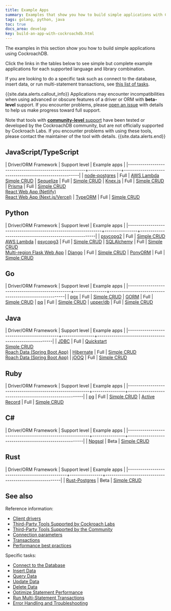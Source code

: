 ```yaml
---
title: Example Apps
summary: Examples that show you how to build simple applications with CockroachDB
tags: golang, python, java
toc: true
docs_area: develop
key: build-an-app-with-cockroachdb.html
---
```


The examples in this section show you how to build simple applications using CockroachDB.

Click the links in the tables below to see simple but complete example applications for each supported language and library combination.

If you are looking to do a specific task such as connect to the database, insert data, or run multi-statement transactions, see [this list of tasks](#tasks).

{{site.data.alerts.callout_info}}
Applications may encounter incompatibilities when using advanced or obscure features of a driver or ORM with **beta-level** support. If you encounter problems, please [open an issue](https://github.com/cockroachdb/cockroach/issues/new) with details to help us make progress toward full support.

Note that tools with [**community-level** support](community-tooling.html) have been tested or developed by the CockroachDB community, but are not officially supported by Cockroach Labs. If you encounter problems with using these tools, please contact the maintainer of the tool with details.
{{site.data.alerts.end}}

## JavaScript/TypeScript

| Driver/ORM Framework                                    | Support level  | Example apps                                            |
|---------------------------------------------------------+----------------+--------------------------------------------------------|
| [node-postgres](https://www.npmjs.com/package/pg)       | Full           | [AWS Lambda](deploy-lambda-function.html)<br>[Simple CRUD](build-a-nodejs-app-with-cockroachdb.html)
| [Sequelize](https://www.npmjs.com/package/sequelize)    | Full           | [Simple CRUD](build-a-nodejs-app-with-cockroachdb-sequelize.html)
| [Knex.js](https://knexjs.org/)                          | Full           | [Simple CRUD](build-a-nodejs-app-with-cockroachdb-knexjs.html)
| [Prisma](https://prisma.io)                             | Full           | [Simple CRUD](build-a-nodejs-app-with-cockroachdb-prisma.html)<br>[React Web App (Netlify)](deploy-app-netlify.html)<br>[React Web App (Next.js/Vercel)](deploy-app-vercel.html)
| [TypeORM](https://www.npmjs.com/package/typeorm)        | Full           | [Simple CRUD](build-a-typescript-app-with-cockroachdb.html)

## Python

| Driver/ORM Framework                                            | Support level  | Example apps                                            |
|-----------------------------------------------------------------+----------------+--------------------------------------------------------|
| [psycopg2](https://www.psycopg.org/docs/install.html) | Full  | [Simple CRUD](build-a-python-app-with-cockroachdb.html)<br>[AWS Lambda](deploy-lambda-function.html)
| [psycopg3](https://www.psycopg.org/psycopg3/docs/)           | Full           | [Simple CRUD](build-a-python-app-with-cockroachdb-psycopg3.html)
| [SQLAlchemy](https://www.sqlalchemy.org/)                       | Full           | [Simple CRUD](build-a-python-app-with-cockroachdb-sqlalchemy.html)<br>[Multi-region Flask Web App](movr-flask-overview.html)
| [Django](https://pypi.org/project/Django/)                      | Full           | [Simple CRUD](build-a-python-app-with-cockroachdb-django.html)
| [PonyORM](https://ponyorm.org/)                                 | Full           | [Simple CRUD](build-a-python-app-with-cockroachdb-pony.html)

## Go

| Driver/ORM Framework                             | Support level  | Example apps                                            |
|--------------------------------------------------+----------------+--------------------------------------------------------|
| [pgx](https://github.com/jackc/pgx/releases)     | Full           | [Simple CRUD](build-a-go-app-with-cockroachdb.html)
| [GORM](https://github.com/jinzhu/gorm/releases)  | Full           | [Simple CRUD](build-a-go-app-with-cockroachdb-gorm.html)
| [pq](https://github.com/lib/pq)                  | Full           | [Simple CRUD](build-a-go-app-with-cockroachdb-pq.html)
| [upper/db](https://github.com/upper/db)          | Full           | [Simple CRUD](build-a-go-app-with-cockroachdb-upperdb.html)

## Java

| Driver/ORM Framework                       | Support level  | Example apps                                            |
|--------------------------------------------+----------------+--------------------------------------------------------|
| [JDBC](https://jdbc.postgresql.org/)       | Full           | [Quickstart](../cockroachcloud/quickstart.html)<br>[Simple CRUD](build-a-java-app-with-cockroachdb.html)<br>[Roach Data (Spring Boot App)](build-a-spring-app-with-cockroachdb-jdbc.html)
| [Hibernate](https://hibernate.org/orm/)    | Full           | [Simple CRUD](build-a-java-app-with-cockroachdb-hibernate.html)<br>[Roach Data (Spring Boot App)](build-a-spring-app-with-cockroachdb-jpa.html)
| [jOOQ](https://www.jooq.org/)              | Full           | [Simple CRUD](build-a-java-app-with-cockroachdb-jooq.html)

## Ruby

| Driver/ORM Framework                                      | Support level  | Example apps                                            |
|-----------------------------------------------------------+----------------+--------------------------------------------------------|
| [pg](https://rubygems.org/gems/pg)                        | Full           | [Simple CRUD](build-a-ruby-app-with-cockroachdb.html)
| [Active Record](https://rubygems.org/gems/activerecord)    | Full           | [Simple CRUD](build-a-ruby-app-with-cockroachdb-activerecord.html)

## C# 

| Driver/ORM Framework                                      | Support level  | Example apps                                           |
|-----------------------------------------------------------+----------------+--------------------------------------------------------|
| [Npgsql](https://www.npgsql.org/)                         | Beta           | [Simple CRUD](build-a-csharp-app-with-cockroachdb.html)

## Rust

| Driver/ORM Framework                           | Support level  | Example apps                                           |
|------------------------------------------------+----------------+--------------------------------------------------------|
| [Rust-Postgres](https://github.com/sfackler/rust-postgres) | Beta      | [Simple CRUD](build-a-rust-app-with-cockroachdb.html)


## See also

Reference information:

- [Client drivers](install-client-drivers.html)
- [Third-Party Tools Supported by Cockroach Labs](third-party-database-tools.html)
- [Third-Party Tools Supported by the Community](community-tooling.html)
- [Connection parameters](connection-parameters.html)
- [Transactions](transactions.html)
- [Performance best practices](performance-best-practices-overview.html)

<a name="tasks"></a>

Specific tasks:

- [Connect to the Database](connect-to-the-database.html)
- [Insert Data](insert-data.html)
- [Query Data](query-data.html)
- [Update Data](update-data.html)
- [Delete Data](delete-data.html)
- [Optimize Statement Performance](make-queries-fast.html)
- [Run Multi-Statement Transactions](run-multi-statement-transactions.html)
- [Error Handling and Troubleshooting](error-handling-and-troubleshooting.html)
